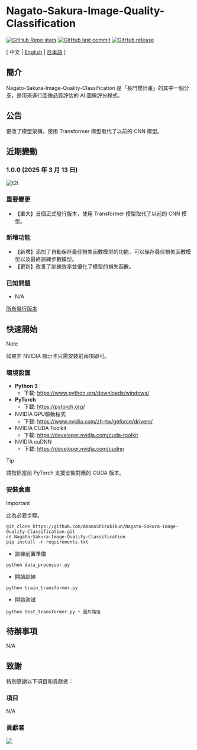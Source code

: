 # Nagato-Sakura-Image-Quality-Classification

[![GitHub Repo stars](https://img.shields.io/github/stars/AmanoShizukikun/Nagato-Sakura-Image-Quality-Classification?style=social)](https://github.com/AmanoShizukikun/Nagato-Sakura-Image-Quality-Classification/stargazers)
[![GitHub last commit](https://img.shields.io/github/last-commit/AmanoShizukikun/Nagato-Sakura-Image-Quality-Classification)](https://github.com/AmanoShizukikun/Nagato-Sakura-Image-Quality-Classification/commits/main)
[![GitHub release](https://img.shields.io/github/v/release/AmanoShizukikun/Nagato-Sakura-Image-Quality-Classification)](https://github.com/AmanoShizukikun/Nagato-Sakura-Image-Quality-Classification/releases)

\[ 中文 | [English](https://github.com/AmanoShizukikun/Nagato-Sakura-Image-Quality-Classification/blob/main/assets/docs/README_en.md) | [日本語](https://github.com/AmanoShizukikun/Nagato-Sakura-Image-Quality-Classification/blob/main/assets/docs/README_jp.md) \]

## 簡介
Nagato-Sakura-Image-Quality-Classification 是「長門櫻計畫」的其中一個分支，是用來進行圖像品質評估的 AI 圖像評分程式。

## 公告
更改了模型架構，使用 Transformer 模型取代了以前的 CNN 模型。

## 近期變動
### 1.0.0 (2025 年 3 月 13 日)
![t2i](https://github.com/AmanoShizukikun/Nagato-Sakura-Image-Quality-Classification/blob/main/assets/preview/1.0.0.jpg)
### 重要變更
- 【重大】首個正式發行版本，使用 Transformer 模型取代了以前的 CNN 模型。
### 新增功能
- 【新增】添加了自動保存最佳損失函數模型的功能，可以保存最佳損失函數模型以及最終訓練步數模型。
- 【更新】改善了訓練效率並優化了模型的損失函數。
### 已知問題
- N/A

[所有發行版本](https://github.com/AmanoShizukikun/Nagato-Sakura-Image-Quality-Classification/blob/main/assets/docs/Changelog.md)

## 快速開始
> [!NOTE]
> 如果非 NVIDIA 顯示卡只需安裝前兩項即可。
### 環境設置
- **Python 3**
  - 下載: https://www.python.org/downloads/windows/
- **PyTorch**
  - 下載: https://pytorch.org/
- NVIDIA GPU驅動程式
  - 下載: https://www.nvidia.com/zh-tw/geforce/drivers/
- NVIDIA CUDA Toolkit
  - 下載: https://developer.nvidia.com/cuda-toolkit
- NVIDIA cuDNN
  - 下載: https://developer.nvidia.com/cudnn
> [!TIP]
> 請按照當前 PyTorch 支援安裝對應的 CUDA 版本。
### 安裝倉庫
> [!IMPORTANT]
> 此為必要步驟。
```shell
git clone https://github.com/AmanoShizukikun/Nagato-Sakura-Image-Quality-Classification.git
cd Nagato-Sakura-Image-Quality-Classification
pip install -r requirements.txt
```
- 訓練前置準備
```shell
python data_processor.py
```

- 開始訓練
```shell
python train_transformer.py
```

- 開始測試
```shell
python test_transformer.py + 圖片路徑
```

## 待辦事項
N/A

## 致謝
特別感謝以下項目和貢獻者：
### 項目
N/A
### 貢獻者
<a href="https://github.com/AmanoShizukikun/Nagato-Sakura-Image-Quality-Classification/graphs/contributors" target="_blank">
  <img src="https://contrib.rocks/image?repo=AmanoShizukikun/Nagato-Sakura-Image-Quality-Classification" />
</a>
